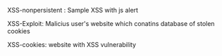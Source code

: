 
XSS-nonpersistent : Sample XSS with js alert

XSS-Exploit: Malicius user's website which conatins database of stolen cookies

XSS-cookies: website with XSS vulnerability

